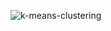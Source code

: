 ![k-means-clustering](https://user-images.githubusercontent.com/115092260/202464803-da2c2df4-e27a-40ed-9c70-04f6f617b406.png)
